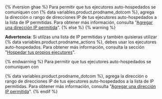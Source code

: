{% ifversion ghae %}
Para permitir que tus ejecutores auto-hospedados se comuniquen con
{% data variables.product.prodname_dotcom %}, agrega la dirección o rango de direcciones IP de tus ejecutores auto-hospedados a la lista de IP permitidas. Para obtener más información, consulta "[Agregar una dirección IP permitida](#adding-an-allowed-ip-address)".
{% else %}
{% warning %}

**Advertencia**: Si utilzas una lista de IP permitidas y también quisieras utilizar {% data variables.product.prodname_actions %}, debes usar los ejecutores auto-hospedados. Para obtener más información, consulta la sección "[Hospedar tus propios ejecutores](/actions/automating-your-workflow-with-github-actions/about-self-hosted-runners)".

{% endwarning %}
Para permitir que tus ejecutores auto-hospedados se comuniquen con

{% data variables.product.prodname_dotcom %}, agrega la dirección o rango de direcciones IP de tus ejecutores auto-hospedados a la lista de IP permitidas. Para obtener más información, consulta "[Agregar una dirección IP permitida](#adding-an-allowed-ip-address)".
{% endif %}
